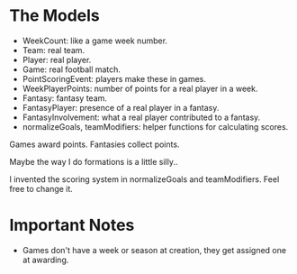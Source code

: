 # The Models

- WeekCount: like a game week number.
- Team: real team.
- Player: real player.
- Game: real football match.
- PointScoringEvent: players make these in games.
- WeekPlayerPoints: number of points for a real player in a week.
- Fantasy: fantasy team.
- FantasyPlayer: presence of a real player in a fantasy.
- FantasyInvolvement: what a real player contributed to a fantasy.
- normalizeGoals, teamModifiers: helper functions for calculating scores.

Games award points. Fantasies collect points.

Maybe the way I do formations is a little silly..

I invented the scoring system in normalizeGoals and teamModifiers.
Feel free to change it.

# Important Notes

- Games don't have a week or season at creation, they get assigned
one at awarding.
